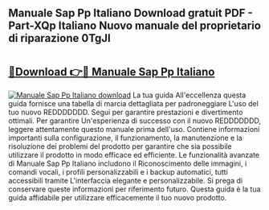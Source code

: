 ## Manuale Sap Pp Italiano Download gratuit PDF - Part-XQp Italiano Nuovo manuale del proprietario di riparazione 0TgJI

# <h2><a href="http://dfcq77m.blite.top/?on=Manuale+Sap+Pp+Italiano">🔗Download 👉🔴 Manuale Sap Pp Italiano</a></h2>

[![Manuale Sap Pp Italiano download](https://i.imgur.com/lujVjoI.png)](http://dfcq77m.blite.top/?on=Manuale+Sap+Pp+Italiano)
La tua guida All'eccellenza questa guida fornisce una tabella di marcia dettagliata per padroneggiare L'uso del tuo nuovo REDDDDDDD. Segui per garantire prestazioni e divertimento ottimali. Per garantire Un'esperienza di successo con il nuovo REDDDDDDD, leggere attentamente questo manuale prima dell'uso. Contiene informazioni importanti sulla configurazione, il funzionamento, la manutenzione e la risoluzione dei problemi del prodotto per garantire che sia possibile utilizzare il prodotto in modo efficace ed efficiente. Le funzionalità avanzate di Manuale Sap Pp Italiano includono il Riconoscimento delle immagini, i comandi vocali, i profili personalizzabili e i backup automatici, tutti accessibili tramite L'interfaccia elegante e personalizzabile. Si prega di conservare queste informazioni per riferimento futuro. Questa guida è la tua guida affidabile per utilizzare efficacemente il tuo nuovo prodotto.
